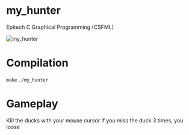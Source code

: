 # my_hunter
Epitech C Graphical Programming (CSFML)


![my_hunter](https://user-images.githubusercontent.com/72013190/110949789-50686b00-8343-11eb-95c4-63d1db860398.png)

# Compilation
`make`
`./my_hunter`

# Gameplay
Kill the ducks with your mouse cursor
If you miss the duck 3 times, you loose
